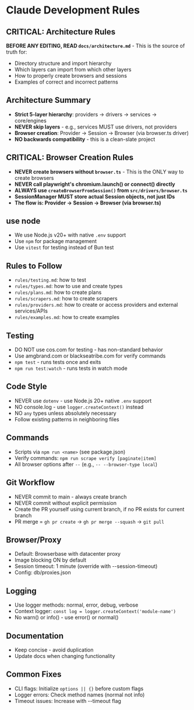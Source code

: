 # Claude Development Rules

## CRITICAL: Architecture Rules
**BEFORE ANY EDITING, READ `docs/architecture.md`** - This is the source of truth for:
- Directory structure and import hierarchy
- Which layers can import from which other layers
- How to properly create browsers and sessions
- Examples of correct and incorrect patterns

## Architecture Summary
- **Strict 5-layer hierarchy**: providers → drivers → services → core/engines
- **NEVER skip layers** - e.g., services MUST use drivers, not providers
- **Browser creation**: Provider → Session → Browser (via browser.ts driver)
- **NO backwards compatibility** - this is a clean-slate project

## CRITICAL: Browser Creation Rules
- **NEVER create browsers without `browser.ts`** - This is the ONLY way to create browsers
- **NEVER call playwright's chromium.launch() or connect() directly**
- **ALWAYS use `createBrowserFromSession()` from `src/drivers/browser.ts`**
- **SessionManager MUST store actual Session objects, not just IDs**
- **The flow is: Provider → Session → Browser (via browser.ts)**

## use node
- We use Node.js v20+ with native `.env` support
- Use `npm` for package management
- Use `vitest` for testing instead of Bun test

## Rules to Follow
- `rules/testing.md`: how to test
- `rules/types.md`: how to use and create types
- `rules/plans.md`: how to create plans
- `rules/scrapers.md`: how to create scrapers
- `rules/providers.md`: how to create or access providers and external services/APIs
- `rules/examples.md`: how to create examples

## Testing
- DO NOT use cos.com for testing - has non-standard behavior
- Use amgbrand.com or blackseatribe.com for verify commands
- `npm test` - runs tests once and exits
- `npm run test:watch` - runs tests in watch mode

## Code Style
- NEVER use `dotenv` - use Node.js 20+ native `.env` support
- NO console.log - use `logger.createContext()` instead
- NO `any` types unless absolutely necessary
- Follow existing patterns in neighboring files

## Commands
- Scripts via `npm run <name>` (see package.json)
- Verify commands: `npm run scrape verify [paginate|item]`
- All browser options after `--` (e.g., `-- --browser-type local`)

## Git Workflow
- NEVER commit to main - always create branch
- NEVER commit without explicit permission
- Create the PR yourself using current branch, if no PR exists for current branch
- PR merge = `gh pr create` → `gh pr merge --squash` → `git pull`

## Browser/Proxy
- Default: Browserbase with datacenter proxy
- Image blocking ON by default
- Session timeout: 1 minute (override with --session-timeout)
- Config: db/proxies.json

## Logging
- Use logger methods: normal, error, debug, verbose
- Context logger: `const log = logger.createContext('module-name')`
- No warn() or info() - use error() or normal()

## Documentation
- Keep concise - avoid duplication
- Update docs when changing functionality

## Common Fixes
- CLI flags: Initialize `options || {}` before custom flags
- Logger errors: Check method names (normal not info)
- Timeout issues: Increase with --timeout flag
